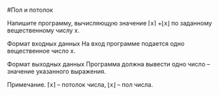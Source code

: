 #Пол и потолок

Напишите программу, вычисляющую значение ⌈x⌉ +⌊x⌋ по заданному вещественному числу x.

Формат входных данных
На вход программе подается одно вещественное число x.

Формат выходных данных
Программа должна вывести одно число – значение указанного выражения.

Примечание. ⌈x⌉ – потолок числа, ⌊x⌋ – пол числа.